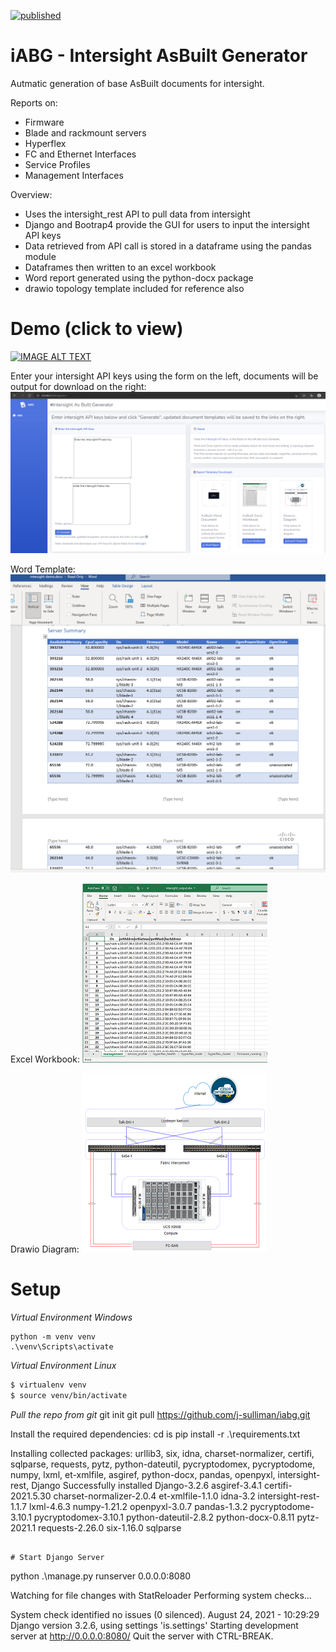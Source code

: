 [![published](https://static.production.devnetcloud.com/codeexchange/assets/images/devnet-published.svg)](https://developer.cisco.com/codeexchange/github/repo/j-sulliman/iabg)

# iABG - Intersight AsBuilt Generator

Autmatic generation of base AsBuilt documents for intersight.

Reports on:
* Firmware
* Blade and rackmount servers
* Hyperflex
* FC and Ethernet Interfaces
* Service Profiles
* Management Interfaces

Overview: 
* Uses the intersight_rest API to pull data from intersight
* Django and Bootrap4 provide the GUI for users to input the intersight API keys
* Data retrieved from API call is stored in a dataframe using the pandas module
* Dataframes then written to an excel workbook
* Word report generated using the python-docx package
* drawio topology template included for reference also

# Demo (click to view)
[![IMAGE ALT TEXT](http://img.youtube.com/vi/EjcmM4tDglg/0.jpg)](http://www.youtube.com/watch?v=EjcmM4tDglg "iABG")


Enter your intersight API keys using the form on the left, documents will be output for download on the right:
![alt text](https://github.com/j-sulliman/j-sulliman.github.io/blob/master/images/iABG_Example.PNG?raw=true)


Word Template:
![alt text](https://github.com/j-sulliman/j-sulliman.github.io/blob/master/images/word_example.PNG?raw=true)

Excel Workbook:
![alt text](https://github.com/j-sulliman/j-sulliman.github.io/blob/master/images/excel.PNG?raw=true)

Drawio Diagram:
![alt text](https://github.com/j-sulliman/j-sulliman.github.io/blob/master/images/is_diagram.PNG?raw=true)



# Setup

*Virtual Environment Windows*
```poswershell
python -m venv venv
.\venv\Scripts\activate
```
*Virtual Environment Linux*
```bash
$ virtualenv venv
$ source venv/bin/activate
```

*Pull the repo from git*
git init
git pull https://github.com/j-sulliman/iabg.git

Install the required dependencies:
cd is
pip install -r .\requirements.txt

Installing collected packages: urllib3, six, idna, charset-normalizer, certifi, sqlparse, requests, pytz, python-dateutil, pycryptodomex, pycryptodome, numpy, lxml, et-xmlfile, asgiref, python-docx, pandas, openpyxl, intersight-rest, Django
Successfully installed Django-3.2.6 asgiref-3.4.1 certifi-2021.5.30 charset-normalizer-2.0.4 et-xmlfile-1.1.0 idna-3.2 intersight-rest-1.1.7 lxml-4.6.3 numpy-1.21.2 openpyxl-3.0.7 pandas-1.3.2 pycryptodome-3.10.1 pycryptodomex-3.10.1 python-dateutil-2.8.2 python-docx-0.8.11 pytz-2021.1 requests-2.26.0 six-1.16.0 sqlparse

```

# Start Django Server
```
python .\manage.py runserver 0.0.0.0:8080

Watching for file changes with StatReloader
Performing system checks...

System check identified no issues (0 silenced).
August 24, 2021 - 10:29:29
Django version 3.2.6, using settings 'is.settings'
Starting development server at http://0.0.0.0:8080/
Quit the server with CTRL-BREAK.
```


